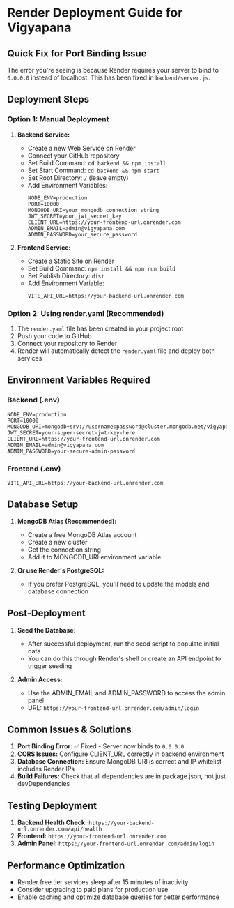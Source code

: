 # Render Deployment Guide for Vigyapana

## Quick Fix for Port Binding Issue

The error you're seeing is because Render requires your server to bind to `0.0.0.0` instead of localhost. This has been fixed in `backend/server.js`.

## Deployment Steps

### Option 1: Manual Deployment

1. **Backend Service:**

   - Create a new Web Service on Render
   - Connect your GitHub repository
   - Set Build Command: `cd backend && npm install`
   - Set Start Command: `cd backend && npm start`
   - Set Root Directory: `/` (leave empty)
   - Add Environment Variables:
     ```
     NODE_ENV=production
     PORT=10000
     MONGODB_URI=your_mongodb_connection_string
     JWT_SECRET=your_jwt_secret_key
     CLIENT_URL=https://your-frontend-url.onrender.com
     ADMIN_EMAIL=admin@vigyapana.com
     ADMIN_PASSWORD=your_secure_password
     ```

2. **Frontend Service:**
   - Create a Static Site on Render
   - Set Build Command: `npm install && npm run build`
   - Set Publish Directory: `dist`
   - Add Environment Variable:
     ```
     VITE_API_URL=https://your-backend-url.onrender.com
     ```

### Option 2: Using render.yaml (Recommended)

1. The `render.yaml` file has been created in your project root
2. Push your code to GitHub
3. Connect your repository to Render
4. Render will automatically detect the `render.yaml` file and deploy both services

## Environment Variables Required

### Backend (.env)

```env
NODE_ENV=production
PORT=10000
MONGODB_URI=mongodb+srv://username:password@cluster.mongodb.net/vigyapana
JWT_SECRET=your-super-secret-jwt-key-here
CLIENT_URL=https://your-frontend-url.onrender.com
ADMIN_EMAIL=admin@vigyapana.com
ADMIN_PASSWORD=your-secure-admin-password
```

### Frontend (.env)

```env
VITE_API_URL=https://your-backend-url.onrender.com
```

## Database Setup

1. **MongoDB Atlas (Recommended):**

   - Create a free MongoDB Atlas account
   - Create a new cluster
   - Get the connection string
   - Add it to MONGODB_URI environment variable

2. **Or use Render's PostgreSQL:**
   - If you prefer PostgreSQL, you'll need to update the models and database connection

## Post-Deployment

1. **Seed the Database:**

   - After successful deployment, run the seed script to populate initial data
   - You can do this through Render's shell or create an API endpoint to trigger seeding

2. **Admin Access:**
   - Use the ADMIN_EMAIL and ADMIN_PASSWORD to access the admin panel
   - URL: `https://your-frontend-url.onrender.com/admin/login`

## Common Issues & Solutions

1. **Port Binding Error:** ✅ Fixed - Server now binds to `0.0.0.0`
2. **CORS Issues:** Configure CLIENT_URL correctly in backend environment
3. **Database Connection:** Ensure MongoDB URI is correct and IP whitelist includes Render IPs
4. **Build Failures:** Check that all dependencies are in package.json, not just devDependencies

## Testing Deployment

1. **Backend Health Check:** `https://your-backend-url.onrender.com/api/health`
2. **Frontend:** `https://your-frontend-url.onrender.com`
3. **Admin Panel:** `https://your-frontend-url.onrender.com/admin/login`

## Performance Optimization

- Render free tier services sleep after 15 minutes of inactivity
- Consider upgrading to paid plans for production use
- Enable caching and optimize database queries for better performance
